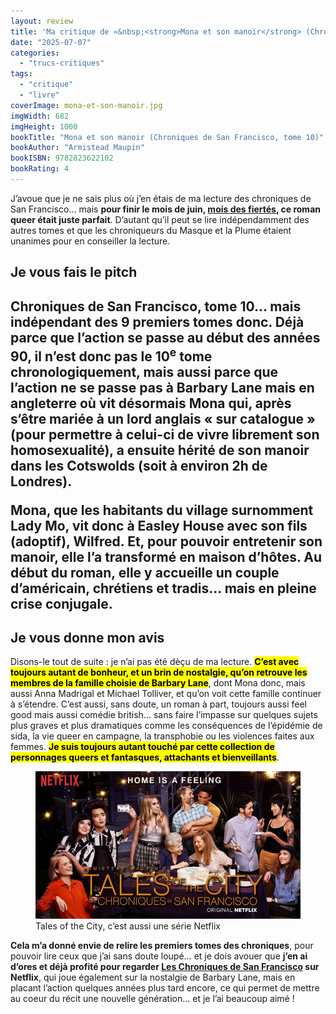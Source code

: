 ```yaml
---
layout: review
title: 'Ma critique de «&nbsp;<strong>Mona et son manoir</strong> (Chroniques de San&nbsp;Francisco, tome&nbsp;10)&nbsp;» de <em>Armistead Maupin</em>'
date: "2025-07-07"
categories: 
  - "trucs-critiques"
tags: 
  - "critique"
  - "livre"
coverImage: mona-et-son-manoir.jpg
imgWidth: 682
imgHeight: 1000
bookTitle: "Mona et son manoir (Chroniques de San Francisco, tome 10)"
bookAuthor: "Armistead Maupin"
bookISBN: 9782823622102              
bookRating: 4
---
```


<p>J’avoue que je ne sais plus où j’en étais de ma lecture des chroniques de San&nbsp;Francisco… mais <strong>pour finir le mois de juin, <a href="https://fr.wikipedia.org/wiki/Mois_des_fiert%C3%A9s_LGBTQ">mois des fiertés</a>, ce roman queer était juste parfait</strong>. D’autant qu’il peut se lire indépendamment des autres tomes et que les chroniqueurs du <a hreh="https://www.radiofrance.fr/franceinter/podcasts/le-masque-et-la-plume/mona-et-son-manoir-d-armistead-maupin-1673588">Masque et la Plume</a> étaient unanimes pour en conseiller la lecture. 

<h2>Je vous fais le pitch<h2>

<p><strong>Chroniques de San&nbsp;Francisco, tome&nbsp;10… mais indépendant des 9 premiers tomes</strong> donc. Déjà parce que l’action se passe au début des années 90, il n’est donc pas le 10<sup>e</sup> tome chronologiquement, mais aussi parce que <strong>l’action ne se passe pas à Barbary Lane mais en angleterre</strong> où vit désormais <strong>Mona</strong> qui, après s‘être mariée à un lord anglais «&nbsp;sur catalogue&nbsp;» (pour permettre à celui-ci de vivre librement son homosexualité), a ensuite hérité de son manoir dans les Cotswolds (soit à environ 2h de Londres).</p>
<p>Mona, que les habitants du village surnomment <strong>Lady Mo</strong>, vit donc à <strong lang="en">Easley House</strong> avec son fils (adoptif), <strong>Wilfred</strong>. Et, pour pouvoir entretenir son manoir, elle l’a transformé en maison d’hôtes. Au début du roman, elle y accueille un couple d’américain, chrétiens et tradis… mais en pleine crise conjugale.</p>

<h2>Je vous donne mon avis</h2>
<p>Disons-le tout de suite&nbsp;: je n’ai pas été dèçu de ma lecture. <strong><mark>C’est avec toujours autant de bonheur, et un brin de nostalgie, qu’on retrouve les membres de la famille choisie de Barbary Lane</mark></strong>, dont Mona donc, mais aussi Anna Madrigal et Michael Tolliver, et qu’on voit cette famille continuer à s’étendre. C’est aussi, sans doute, un roman à part, toujours aussi <span lang="en">feel good</span> mais aussi comédie british… sans faire l’impasse sur quelques sujets plus graves et plus dramatiques comme les conséquences de l’épidémie de sida, la vie queer en campagne, la transphobie ou les violences faites aux femmes. <strong><mark>Je suis toujours autant touché par cette collection de personnages queers et fantasques, attachants et bienveillants</mark></strong>.</p>

<figure>
    <img src="/images/2025/07/tales-of-the-city.jpg" alt="Les personnages principaux de la série sont regroupés sur cette affiche promotionnelle de la série">
    <figcaption><span lang=en>Tales of the City</span>, c’est aussi une série Netflix</figcaption>
</figure>    

<p><strong>Cela m’a donné envie de relire les premiers tomes des chroniques</strong>, pour pouvoir lire ceux que j’ai sans doute loupé… et je dois avouer que <strong>j’en ai d’ores et déjà profité pour regarder <a href="https://www.netflix.com/fr/title/80211563">Les Chroniques de San&nbsp;Francisco</a> sur Netflix</strong>, qui joue également sur la nostalgie de Barbary&nbsp;Lane, mais en placant l’action quelques années plus tard encore, ce qui permet de mettre au coeur du récit une nouvelle génération… et je l’ai beaucoup aimé&nbsp;!</p>

